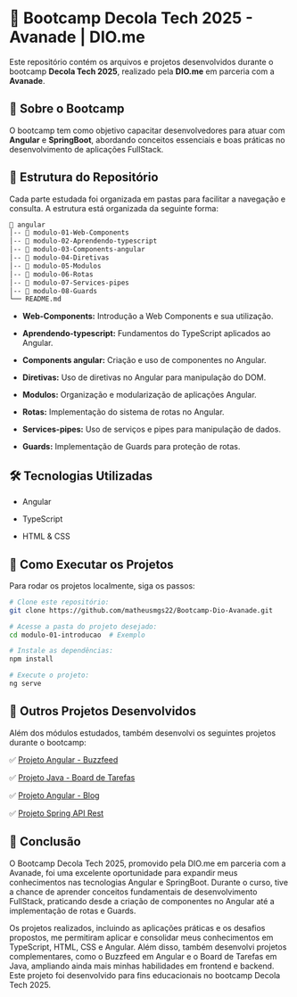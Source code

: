 # 🚀 Bootcamp Decola Tech 2025 - Avanade | DIO.me

Este repositório contém os arquivos e projetos desenvolvidos durante o bootcamp **Decola Tech 2025**, realizado pela **DIO.me** em parceria com a **Avanade**.

## 📌 Sobre o Bootcamp
O bootcamp tem como objetivo capacitar desenvolvedores para atuar com **Angular** e **SpringBoot**, abordando conceitos essenciais e boas práticas no desenvolvimento de aplicações FullStack.

## 📂 Estrutura do Repositório
Cada parte estudada foi organizada em pastas para facilitar a navegação e consulta. A estrutura está organizada da seguinte forma:

```md
📁 angular
│-- 📂 modulo-01-Web-Components
│-- 📂 modulo-02-Aprendendo-typescript
│-- 📂 modulo-03-Components-angular
│-- 📂 modulo-04-Diretivas
│-- 📂 modulo-05-Modulos
│-- 📂 modulo-06-Rotas
│-- 📂 modulo-07-Services-pipes
│-- 📂 modulo-08-Guards
└── README.md
```

- **Web-Components:** Introdução a Web Components e sua utilização.

- **Aprendendo-typescript:** Fundamentos do TypeScript aplicados ao Angular.

- **Components angular:** Criação e uso de componentes no Angular.

- **Diretivas:** Uso de diretivas no Angular para manipulação do DOM.

- **Modulos:** Organização e modularização de aplicações Angular.

- **Rotas:** Implementação do sistema de rotas no Angular.

- **Services-pipes:** Uso de serviços e pipes para manipulação de dados.

- **Guards:** Implementação de Guards para proteção de rotas.

## 🛠 Tecnologias Utilizadas

- Angular

- TypeScript

- HTML & CSS

## 📌 Como Executar os Projetos
Para rodar os projetos localmente, siga os passos:

```sh
# Clone este repositório:
git clone https://github.com/matheusmgs22/Bootcamp-Dio-Avanade.git

# Acesse a pasta do projeto desejado:
cd modulo-01-introducao  # Exemplo

# Instale as dependências:
npm install

# Execute o projeto:
ng serve

```

## 📌 Outros Projetos Desenvolvidos

Além dos módulos estudados, também desenvolvi os seguintes projetos durante o bootcamp:

✅ [Projeto Angular - Buzzfeed](https://github.com/matheusmgs22/angular-projeto-buzzfeed)

✅ [Projeto Java - Board de Tarefas](https://github.com/matheusmgs22/java-board-de-tarefas)

✅ [Projeto Angular - Blog](https://github.com/matheusmgs22/angular-blog)

✅ [Projeto Spring API Rest](https://github.com/matheusmgs22/spring-decola-tech-2025)

## 🚀 Conclusão

O Bootcamp Decola Tech 2025, promovido pela DIO.me em parceria com a Avanade, foi uma excelente oportunidade para expandir meus conhecimentos nas tecnologias Angular e SpringBoot. Durante o curso, tive a chance de aprender conceitos fundamentais de desenvolvimento FullStack, praticando desde a criação de componentes no Angular até a implementação de rotas e Guards.

Os projetos realizados, incluindo as aplicações práticas e os desafios propostos, me permitiram aplicar e consolidar meus conhecimentos em TypeScript, HTML, CSS e Angular. Além disso, também desenvolvi projetos complementares, como o Buzzfeed em Angular e o Board de Tarefas em Java, ampliando ainda mais minhas habilidades em frontend e backend.
Este projeto foi desenvolvido para fins educacionais no bootcamp Decola Tech 2025.
